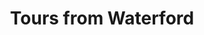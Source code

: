 ---
title: "Tours from Waterford"
address: "Starting from Waterford, Waterford City, Waterford"
tel: "NOVAL"
county: "Waterford"
category: "Cycling"
type: "Content"
lat: "52.251182556152344"
lng: "-7.112878799438477"
---
